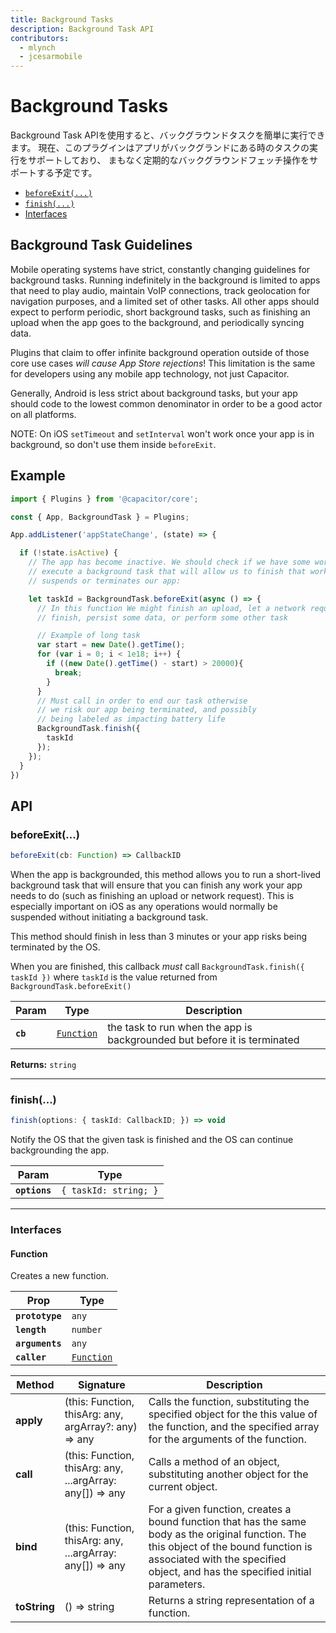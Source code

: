 ```yaml
---
title: Background Tasks
description: Background Task API
contributors:
  - mlynch
  - jcesarmobile
---
```


<plugin-platforms platforms="ios,android"></plugin-platforms>

# Background Tasks

Background Task APIを使用すると、バックグラウンドタスクを簡単に実行できます。
現在、このプラグインはアプリがバックグランドにある時のタスクの実行をサポートしており、
まもなく定期的なバックグラウンドフェッチ操作をサポートする予定です。

<docgen-index>

* [`beforeExit(...)`](#beforeexit)
* [`finish(...)`](#finish)
* [Interfaces](#interfaces)

</docgen-index>

## Background Task Guidelines

Mobile operating systems have strict, constantly changing guidelines for background tasks. Running
indefinitely in the background is limited to apps that need to play audio, maintain VoIP connections,
track geolocation for navigation purposes, and a limited set of other tasks. All other apps should
expect to perform periodic, short background tasks, such as finishing an upload when the app goes to the
background, and periodically syncing data.

Plugins that claim to offer infinite background operation outside of those core use cases _will cause App Store rejections_! This limitation is the same for developers using any mobile app technology, not just Capacitor.

Generally, Android is less strict about background tasks, but your app should code to the lowest common denominator
in order to be a good actor on all platforms.

NOTE: On iOS `setTimeout` and `setInterval` won't work once your app is in background, so don't use them inside `beforeExit`.

## Example

```typescript
import { Plugins } from '@capacitor/core';

const { App, BackgroundTask } = Plugins;

App.addListener('appStateChange', (state) => {

  if (!state.isActive) {
    // The app has become inactive. We should check if we have some work left to do, and, if so,
    // execute a background task that will allow us to finish that work before the OS
    // suspends or terminates our app:

    let taskId = BackgroundTask.beforeExit(async () => {
      // In this function We might finish an upload, let a network request
      // finish, persist some data, or perform some other task

      // Example of long task
      var start = new Date().getTime();
      for (var i = 0; i < 1e18; i++) {
        if ((new Date().getTime() - start) > 20000){
          break;
        }
      }
      // Must call in order to end our task otherwise
      // we risk our app being terminated, and possibly
      // being labeled as impacting battery life
      BackgroundTask.finish({
        taskId
      });
    });
  }
})
```

<docgen-api>
<!--Update the source file JSDoc comments and rerun docgen to update the docs below-->

## API

### beforeExit(...)

```typescript
beforeExit(cb: Function) => CallbackID
```

When the app is backgrounded, this method allows you to run a short-lived
background task that will ensure that you
can finish any work your app needs to do (such as finishing an upload
or network request). This is especially important on iOS as any operations
would normally be suspended without initiating a background task.

This method should finish in less than 3 minutes or your app risks
being terminated by the OS.

When you are finished, this callback _must_ call `BackgroundTask.finish({ taskId })`
where `taskId` is the value returned from `BackgroundTask.beforeExit()`

| Param    | Type                                          | Description                                                              |
| -------- | --------------------------------------------- | ------------------------------------------------------------------------ |
| **`cb`** | <code><a href="#function">Function</a></code> | the task to run when the app is backgrounded but before it is terminated |

**Returns:** <code>string</code>

--------------------


### finish(...)

```typescript
finish(options: { taskId: CallbackID; }) => void
```

Notify the OS that the given task is finished and the OS can continue
backgrounding the app.

| Param         | Type                             |
| ------------- | -------------------------------- |
| **`options`** | <code>{ taskId: string; }</code> |

--------------------


### Interfaces


#### Function

Creates a new function.

| Prop            | Type                                          |
| --------------- | --------------------------------------------- |
| **`prototype`** | <code>any</code>                              |
| **`length`**    | <code>number</code>                           |
| **`arguments`** | <code>any</code>                              |
| **`caller`**    | <code><a href="#function">Function</a></code> |

| Method       | Signature                                                 | Description                                                                                                                                                                                                              |
| ------------ | --------------------------------------------------------- | ------------------------------------------------------------------------------------------------------------------------------------------------------------------------------------------------------------------------ |
| **apply**    | (this: Function, thisArg: any, argArray?: any) => any     | Calls the function, substituting the specified object for the this value of the function, and the specified array for the arguments of the function.                                                                     |
| **call**     | (this: Function, thisArg: any, ...argArray: any[]) => any | Calls a method of an object, substituting another object for the current object.                                                                                                                                         |
| **bind**     | (this: Function, thisArg: any, ...argArray: any[]) => any | For a given function, creates a bound function that has the same body as the original function. The this object of the bound function is associated with the specified object, and has the specified initial parameters. |
| **toString** | () => string                                              | Returns a string representation of a function.                                                                                                                                                                           |

</docgen-api>
